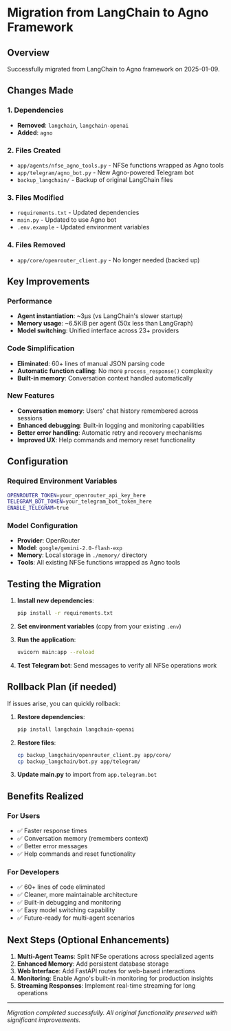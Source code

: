 # Migration from LangChain to Agno Framework

## Overview
Successfully migrated from LangChain to Agno framework on 2025-01-09.

## Changes Made

### 1. Dependencies
- **Removed**: `langchain`, `langchain-openai`
- **Added**: `agno`

### 2. Files Created
- `app/agents/nfse_agno_tools.py` - NFSe functions wrapped as Agno tools
- `app/telegram/agno_bot.py` - New Agno-powered Telegram bot
- `backup_langchain/` - Backup of original LangChain files

### 3. Files Modified
- `requirements.txt` - Updated dependencies
- `main.py` - Updated to use Agno bot
- `.env.example` - Updated environment variables

### 4. Files Removed
- `app/core/openrouter_client.py` - No longer needed (backed up)

## Key Improvements

### Performance
- **Agent instantiation**: ~3μs (vs LangChain's slower startup)
- **Memory usage**: ~6.5KiB per agent (50x less than LangGraph)
- **Model switching**: Unified interface across 23+ providers

### Code Simplification
- **Eliminated**: 60+ lines of manual JSON parsing code
- **Automatic function calling**: No more `process_response()` complexity
- **Built-in memory**: Conversation context handled automatically

### New Features
- **Conversation memory**: Users' chat history remembered across sessions
- **Enhanced debugging**: Built-in logging and monitoring capabilities
- **Better error handling**: Automatic retry and recovery mechanisms
- **Improved UX**: Help commands and memory reset functionality

## Configuration

### Required Environment Variables
```bash
OPENROUTER_TOKEN=your_openrouter_api_key_here
TELEGRAM_BOT_TOKEN=your_telegram_bot_token_here
ENABLE_TELEGRAM=true
```

### Model Configuration
- **Provider**: OpenRouter
- **Model**: `google/gemini-2.0-flash-exp`
- **Memory**: Local storage in `./memory/` directory
- **Tools**: All existing NFSe functions wrapped as Agno tools

## Testing the Migration

1. **Install new dependencies**:
   ```bash
   pip install -r requirements.txt
   ```

2. **Set environment variables** (copy from your existing `.env`)

3. **Run the application**:
   ```bash
   uvicorn main:app --reload
   ```

4. **Test Telegram bot**: Send messages to verify all NFSe operations work

## Rollback Plan (if needed)

If issues arise, you can quickly rollback:

1. **Restore dependencies**:
   ```bash
   pip install langchain langchain-openai
   ```

2. **Restore files**:
   ```bash
   cp backup_langchain/openrouter_client.py app/core/
   cp backup_langchain/bot.py app/telegram/
   ```

3. **Update main.py** to import from `app.telegram.bot`

## Benefits Realized

### For Users
- ✅ Faster response times
- ✅ Conversation memory (remembers context)
- ✅ Better error messages
- ✅ Help commands and reset functionality

### For Developers  
- ✅ 60+ lines of code eliminated
- ✅ Cleaner, more maintainable architecture
- ✅ Built-in debugging and monitoring
- ✅ Easy model switching capability
- ✅ Future-ready for multi-agent scenarios

## Next Steps (Optional Enhancements)

1. **Multi-Agent Teams**: Split NFSe operations across specialized agents
2. **Enhanced Memory**: Add persistent database storage
3. **Web Interface**: Add FastAPI routes for web-based interactions
4. **Monitoring**: Enable Agno's built-in monitoring for production insights
5. **Streaming Responses**: Implement real-time streaming for long operations

---
*Migration completed successfully. All original functionality preserved with significant improvements.*